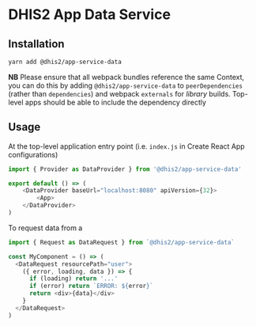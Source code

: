 # DHIS2 App Data Service

## Installation

```sh
yarn add @dhis2/app-service-data
```

**NB** Please ensure that all webpack bundles reference the same Context, you can do this by adding `@dhis2/app-service-data` to `peerDependencies` (rather than `dependencies`) and webpack `externals` for _library_ builds. Top-level apps should be able to include the dependency directly

## Usage

At the top-level application entry point (i.e. `index.js` in Create React App configurations)

```js
import { Provider as DataProvider } from '@dhis2/app-service-data'

export default () => (
    <DataProvider baseUrl="localhost:8080" apiVersion={32}>
        <App>
    </DataProvider>
)
```

To request data from a

```js
import { Request as DataRequest } from `@dhis2/app-service-data`

const MyComponent = () => (
  <DataRequest resourcePath="user">
    ({ error, loading, data }) => {
      if (loading) return '...'
      if (error) return `ERROR: ${error}`
      return <div>{data}</div>
    }
  </DataRequest>
)
```
